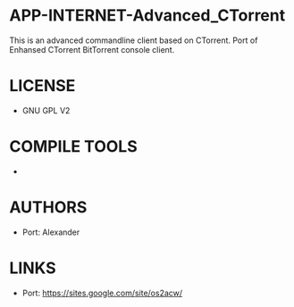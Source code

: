 APP-INTERNET-Advanced_CTorrent
==============================

This is an advanced commandline client based on CTorrent. Port of Enhansed CTorrent BitTorrent  console client.


LICENSE
===============
* GNU GPL V2

COMPILE TOOLS
===============
* 

AUTHORS
===============
* Port: Alexander

LINKS
===============
* Port: https://sites.google.com/site/os2acw/

